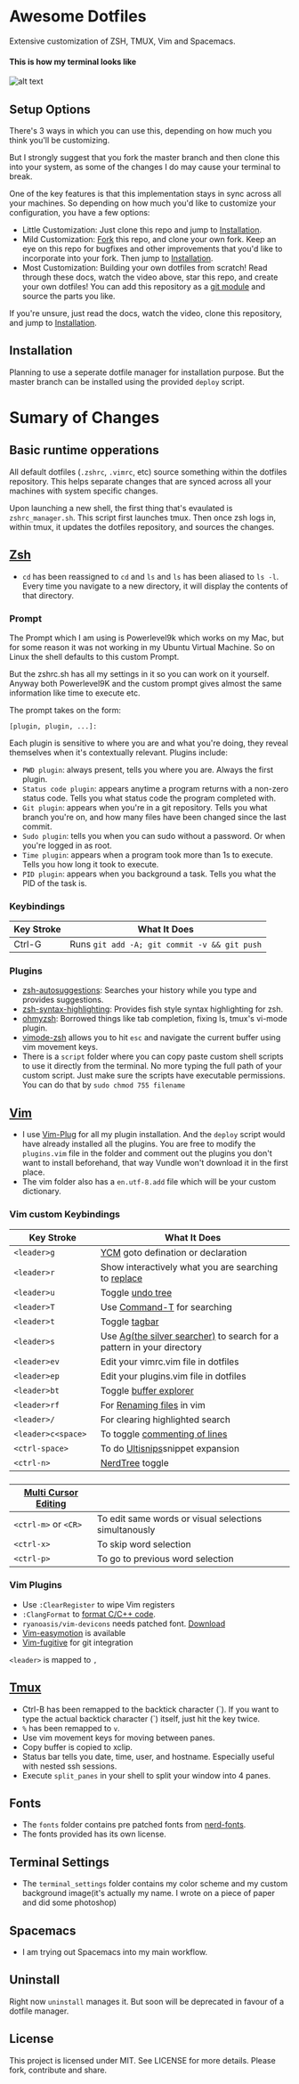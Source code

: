 # Awesome Dotfiles

Extensive customization of ZSH, TMUX, Vim and Spacemacs.

#### This is how my terminal looks like
![alt
text](https://github.com/justinethomas/dotfiles/blob/master/terminal_settings/my_term_setup.png "This how my setup looks like")

## Setup Options

There's 3 ways in which you can use this, depending on how much you think you'll be customizing.

But I strongly suggest that you fork the master branch and then clone this into your system, as some of the changes I do may cause your terminal to break.

One of the key features is that this implementation stays in sync across all your machines.
So depending on how much you'd like to customize your configuration, you have a few options:

* Little Customization: Just clone this repo and jump to [Installation](#installation).
* Mild Customization: [Fork]() this repo, and clone your own fork.
Keep an eye on this repo for bugfixes and other improvements that you'd like to incorporate into your fork.
Then jump to [Installation](#installation).
* Most Customization: Building your own dotfiles from scratch!
Read through these docs, watch the video above, star this repo, and create your own dotfiles!
You can add this repository as a [git module](https://git-scm.com/book/en/v2/Git-Tools-Submodules) and source the parts you like.

If you're unsure, just read the docs, watch the video, clone this repository, and jump to [Installation](#installation).

## Installation

Planning to use a seperate dotfile manager for installation purpose.
But the master branch can be installed using the provided `deploy` script.

# Sumary of Changes

## Basic runtime opperations

All default dotfiles (`.zshrc`, `.vimrc`, etc) source something within the dotfiles repository.
This helps separate changes that are synced across all your machines with system specific changes.

Upon launching a new shell, the first thing that's evaulated is `zshrc_manager.sh`. This script first launches tmux.
Then once zsh logs in, within tmux, it updates the dotfiles repository, and sources the changes.

## [Zsh](https://en.wikipedia.org/wiki/Z_shell)

* `cd` has been reassigned to `cd` and `ls` and `ls` has been aliased to `ls -l`. Every time you navigate to a new directory, it will display the contents of that directory.

### Prompt

The Prompt which I am using is Powerlevel9k which works on my Mac, but for some reason it was not working in my Ubuntu Virtual Machine. So on Linux the shell defaults to this custom Prompt.

But the zshrc.sh has all my settings in it so you can work on it yourself. Anyway both Powerlevel9K and the custom prompt gives almost the same information like time to execute etc.

The prompt takes on the form:

```
[plugin, plugin, ...]:
```

Each plugin is sensitive to where you are and what you're doing, they reveal themselves when it's contextually relevant. Plugins include:

* `PWD plugin`: always present, tells you where you are. Always the first plugin.
* `Status code plugin`: appears anytime a program returns with a non-zero status code. Tells you what status code the program completed with.
* `Git plugin`: appears when you're in a git repository. Tells you what branch you're on, and how many files have been changed since the last commit.
* `Sudo plugin`: tells you when you can sudo without a password. Or when you're logged in as root.
* `Time plugin`: appears when a program took more than 1s to execute. Tells you how long it took to execute.
* `PID plugin`: appears when you background a task. Tells you what the PID of the task is.

### Keybindings
| Key Stroke | What It Does |
|------------|--------------|
| Ctrl-G     | Runs ``git add -A; git commit -v && git push`` |

### Plugins

* [zsh-autosuggestions](https://github.com/zsh-users/zsh-autosuggestions): Searches your history while you type and provides suggestions.
* [zsh-syntax-highlighting](https://github.com/zsh-users/zsh-syntax-highlighting/tree/ad522a091429ba180c930f84b2a023b40de4dbcc): Provides fish style syntax highlighting for zsh.
* [ohmyzsh](https://github.com/robbyrussell/oh-my-zsh/tree/291e96dcd034750fbe7473482508c08833b168e3): Borrowed things like tab completion, fixing ls, tmux's vi-mode plugin.
* [vimode-zsh](https://github.com/robbyrussell/oh-my-zsh/tree/master/plugins/vi-mode) allows you to hit `esc` and navigate the current buffer using vim movement keys.
* There is a `script` folder where you can copy paste custom shell scripts to
  use it directly from the terminal. No more typing the full path of your
  custom script. Just make sure the scripts have executable permissions. You
  can do that by `sudo chmod 755 filename`

## [Vim](https://en.wikipedia.org/wiki/Vim_(text_editor))

* I use [Vim-Plug](https://github.com/junegunn/vim-plug) for all my plugin installation. And the `deploy` script would
  have already installed all the plugins. You are free to modify the
  `plugins.vim` file in the folder and comment out the plugins you don't want to
  install beforehand, that way Vundle won't download it in the first place.
* The vim folder also has a `en.utf-8.add` file which will be your custom
  dictionary.

### Vim custom Keybindings
| Key Stroke | What It Does |
|------------|--------------|
| `<leader>g   `  | [YCM](https://github.com/Valloric/YouCompleteMe) goto defination or declaration |
| `<leader>r   `  | Show interactively what you are searching to [replace](https://github.com/osyo-manga/vim-over) |
| `<leader>u   `  | Toggle [undo tree](https://github.com/simnalamburt/vim-mundo) |
| `<leader>T   `  | Use [Command-T](https://github.com/wincent/command-t) for searching |
| `<leader>t   `  | Toggle [tagbar](https://github.com/majutsushi/tagbar) |
| `<leader>s   `  | Use [Ag(the silver searcher)](https://github.com/brookhong/ag.vim) to search for a pattern in your directory |
| `<leader>ev   `  | Edit your vimrc.vim file in dotfiles |
| `<leader>ep   `  | Edit your plugins.vim file in dotfiles |
| `<leader>bt  `   | Toggle [buffer explorer](https://github.com/jlanzarotta/bufexplorer) |
| `<leader>rf  `   | For [Renaming files](https://github.com/qpkorr/vim-renamer) in vim |
| `<leader>/  `   | For clearing highlighted search |
| `<leader>c<space>  `   | To toggle [commenting of lines](https://github.com/scrooloose/nerdcommenter) |
| `<ctrl-space>`   | To do [Ultisnips](https://github.com/SirVer/ultisnips)snippet expansion  |
| `<ctrl-n>    `  | [NerdTree](https://github.com/scrooloose/nerdtree) toggle |

###

| [Multi Cursor Editing](https://github.com/terryma/vim-multiple-cursors)| &nbsp;|
|---|---|
| `<ctrl-m>` or `<CR>`   | To edit same words or visual selections simultanously  |
| `<ctrl-x>`   | To skip word selection  |
| `<ctrl-p>`   | To go to previous word selection  |

### Vim Plugins

* Use `:ClearRegister` to wipe Vim registers
* `:ClangFormat` to [format C/C++ code](https://github.com/rhysd/vim-clang-format).
* `ryanoasis/vim-devicons` needs patched font. [Download](https://github.com/ryanoasis/nerd-fonts)
* [Vim-easymotion](https://github.com/easymotion/vim-easymotion) is available
* [Vim-fugitive](https://github.com/tpope/vim-fugitive) for git integration


`<leader>` is mapped to `,`

## [Tmux](https://en.wikipedia.org/wiki/Tmux)

* Ctrl-B has been remapped to the backtick character (&#96;). If you want to type the actual backtick character (&#96;) itself, just hit the key twice.
* `%` has been remapped to `v`.
* Use vim movement keys for moving between panes.
* Copy buffer is copied to xclip.
* Status bar tells you date, time, user, and hostname. Especially useful with nested ssh sessions.
* Execute `split_panes` in your shell to split your window into 4 panes.

## Fonts

* The `fonts` folder contains pre patched fonts from [nerd-fonts](https://github.com/ryanoasis/nerd-fonts).
* The fonts provided has its own license.

## Terminal Settings

* The `terminal_settings` folder contains my color scheme and my custom
  background image(it's actually my name. I wrote on a piece of paper and did
  some photoshop)

## Spacemacs

* I am trying out Spacemacs into my main workflow.

## Uninstall

Right now `uninstall` manages it. But soon will be deprecated in favour of a dotfile manager.

## License
This project is licensed under MIT.
See LICENSE for more details.
Please fork, contribute and share.
